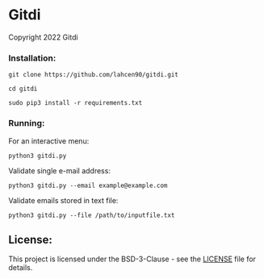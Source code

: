# Gitdi
Copyright 2022 Gitdi



### Installation:

```
git clone https://github.com/lahcen90/gitdi.git
```

```
cd gitdi
```

```
sudo pip3 install -r requirements.txt
```

### Running:


For an interactive menu: 
```
python3 gitdi.py
```

Validate single e-mail address:
```
python3 gitdi.py --email example@example.com
```

Validate emails stored in text file:
```
python3 gitdi.py --file /path/to/inputfile.txt
```




## License:

This project is licensed under the BSD-3-Clause - see the [LICENSE](LICENSE) file for details.

